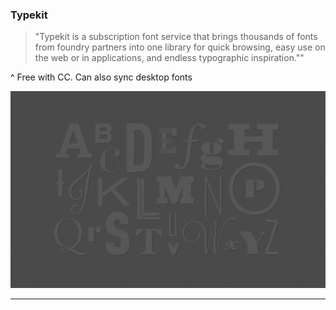 ### Typekit

> "Typekit is a subscription font service that brings thousands of fonts from foundry partners into one library for quick
> browsing, easy use on the web or in applications, and endless typographic inspiration.""

^
Free with CC. Can also sync desktop fonts

![](../img/alphabet.jpg)

---
